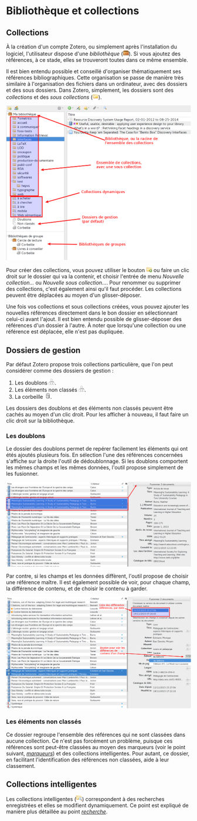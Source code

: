 # Bibliothèque et collections

## Collections

À la création d'un compte Zotero, ou simplement après l'installation du logiciel, l'utilisateur dispose d'une *bibliothèque* (![icône de la bibliothèque](../images/treesource-library.png)). Si vous ajoutez des références, à ce stade, elles se trouveront toutes dans ce même ensemble.

Il est bien entendu possible et conseillé d'organiser thématiquement ses références bibliographiques. Cette organisation se passe de manière très similaire à l'organisation des fichiers dans un ordinateur, avec des dossiers et des sous dossiers. Dans Zotero, simplement, les dossiers sont des *collections* et des *sous collections* (![icône de collection](../images/treesource-collection.png)).

![Collections et sous collections](../images/zotero-collections.png)

Pour créer des collections, vous pouvez utiliser le bouton ![Bouton ajout de collection](../images/toolbar-collection-add.png) ou faire un clic droit sur le dossier qui va la contenir, et choisir l'entrée de menu *Nouvelle collection...* ou *Nouvelle sous collection...*. Pour renommer ou supprimer des collections, c'est également ainsi qu'il faut procéder. Les collections peuvent être déplacées au moyen d'un glisser-déposer.

Une fois vos collections et sous collections créées, vous pouvez ajouter les nouvelles références directement dans le bon dossier en sélectionnant celui-ci avant l'ajout. Il est bien entendu possible de glisser-déposer des références d'un dossier à l'autre. À noter que lorsqu'une collection ou une référence est déplacée, elle n'est pas dupliquée.

## Dossiers de gestion

Par défaut Zotero propose trois collections particulière, que l'on peut considérer comme des dossiers de gestion :

1. Les doublons ![Icône du dossier des doublons](../images/treesource-duplicates.png).
2. Les éléments non classés ![Icône du dossier des non classés](../images/treesource-duplicates.png).
3. La corbeille ![Icône de la corbeille](../images/treesource-trash.png).

Les dossiers des doublons et des éléments non classés peuvent être cachés au moyen d'un clic droit. Pour les afficher à nouveau, il faut faire un clic droit sur la bibliothèque.

### Les doublons

Le dossier des doublons permet de repérer facilement les éléments qui ont étés ajoutés plusieurs fois. En sélection l'une des références concernées s'affiche sur la droite l'outil de dédoublonnage. Si les doublons comportent les mêmes champs et les mêmes données, l'outil propose simplement de les fusionner.

![Fusion de doublons, cas simple](../images/zotero-doublons-simple.png)

Par contre, si les champs et les données diffèrent, l'outil propose de choisir une référence maître. Il est également possible de voir, pour chaque champ, la différence de contenu, et de choisir le contenu à garder.

![Fusion de doublons, cas complexe](../images/zotero-doublons-complexe.png)

### Les éléments non classés

Ce dossier regroupe l'ensemble des références qui ne sont classées dans aucune collection. Ce n'est pas forcément un problème, puisque ces références sont peut-être classées au moyen des marqueurs (voir le point suivant, [*marqueurs*](02-marqueurs.html)) et des collections intelligentes. Pour autant, ce dossier, en facilitant l'identification des références non classées, aide à leur classement.

## Collections intelligentes

Les collections intelligentes (![Icône des collections intelligentes](../images/treesource-search.png)) correspondent à des recherches enregistrées et elles se modifient dynamiquement. Ce point est expliqué de manière plus détaillée au point [*recherche*](03-recherche.html).
